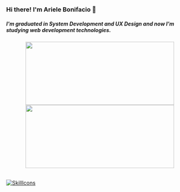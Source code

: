 ### Hi there! I'm Ariele Bonifacio 👋

##### I'm graduated in System Development and UX Design and now I'm studying web development technologies.


<div align="center">
  <a href="https://github.com/bonieasy">
  <img height="170em" width="400em" src="https://github-readme-stats.vercel.app/api?username=bonieasy&show_icons=true&theme=apprentice&hide_border&include_all_commits=true&count_private=true"/>
  <img height="170em" width="400em" src="https://github-readme-stats.vercel.app/api/top-langs/?username=bonieasy&layout=compact&langs_count=7&theme=apprentice&hide_border"/>
</div>
  
  <div style="display: inline_block"><br>
 
    
[![SkillIcons](https://skillicons.dev/icons?i=js,ts,react,html,css,figma,styledcomponents)](https://skillicons.dev)<br/>  
</div>
